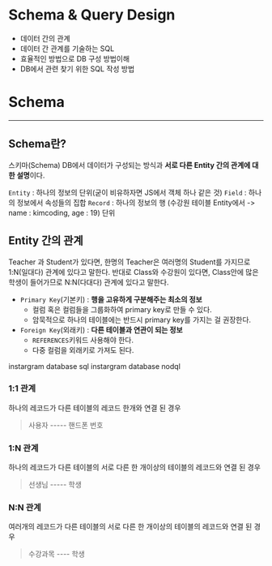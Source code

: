 # Schema & Query Design
- 데이터 간의 관계
- 데이터 간 관계를 기술하는 SQL
- 효율적인 방법으로 DB 구성 방법이해
- DB에서 관련 찾기 위한 SQL 작성 방법


# Schema
---

## Schema란?
스키마(Schema) DB에서 데이터가 구성되는 방식과 **서로 다른 Entity 간의 관계에 대한 설명**이다.

`Entity` : 하나의 정보의 단위(굳이 비유하자면 JS에서 객체 하나 같은 것)
`Field` : 하나의 정보에서 속성들의 집합
`Record` : 하나의 정보의 행 (수강원 테이블 Entity에서 -> name : kimcoding, age : 19) 단위


## Entity 간의 관계
Teacher 과 Student가 있다면, 한명의 Teacher은 여러명의 Student를 가지므로 1:N(일대다) 관계에 있다고 말한다. 반대로 Class와 수강원이 있다면, Class안에 많은 학생이 들어가므로 N:N(다대다) 관계에 있다고 말한다.

- `Primary Key`(기본키) : **행을 고유하게 구분해주는 최소의 정보** 
    - 컬럼 혹은 컬럼들을 그룹화하여 primary key로 만들 수 있다.
    - 암묵적으로 하나의 테이블에는 반드시 primary key를 가지는 걸 권장한다.
- `Foreign Key`(외래키) : **다른 테이블과 연관이 되는 정보**
    - `REFERENCES`키워드 사용해야 한다.
    - 다중 컬럼을 외래키로 가져도 된다.

 instargram database sql
 instargram database nodql

### 1:1 관계
하나의 레코드가 다른 테이블의 레코드 한개와 연결 된 경우
> 사용자 ----- 핸드폰 번호

### 1:N 관계
하나의 레코드가 다른 테이블의 서로 다른 한 개이상의 테이블의 레코드와 연결 된 경우
> 선생님 ----- 학생

### N:N 관계
여러개의 레코드가 다른 테이블의 서로 다른 한 개이상의 테이블의 레코드와 연결 된 경우
> 수강과목 ---- 학생